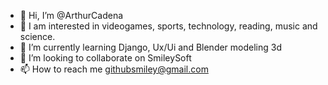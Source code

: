 - 👋 Hi, I’m @ArthurCadena
- 👀 I am interested in videogames, sports, technology, reading, music and science.
- 🌱 I’m currently learning Django, Ux/Ui and Blender modeling 3d 
- 💞️ I’m looking to collaborate on SmileySoft
- 📫 How to reach me githubsmiley@gmail.com

<!---
ArthurCadena/ArthurCadena is a ✨ special ✨ repository because its `README.md` (this file) appears on your GitHub profile.
You can click the Preview link to take a look at your changes.
--->
